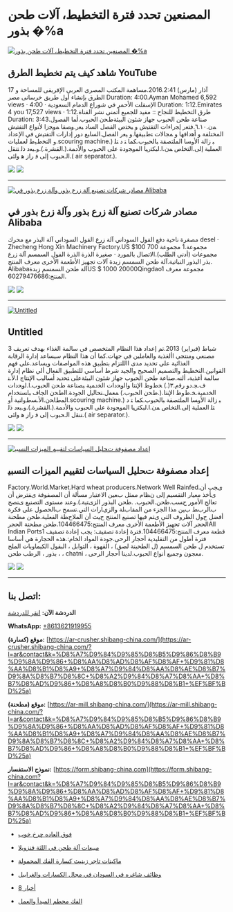 # المصنعين تحدد فترة التخطيط، آلات طحن بذور �%a

<a href="https://swt.shibang-china.com/?l=ar&img&k=%D8%A7%D9%84%D9%85%D8%B5%D9%86%D8%B9%D9%8A%D9%86+%D8%AA%D8%AD%D8%AF%D8%AF+%D9%81%D8%AA%D8%B1%D8%A9+%D8%A7%D9%84%D8%AA%D8%AE%D8%B7%D9%8A%D8%B7%D8%8C+%D8%A2%D9%84%D8%A7%D8%AA+%D8%B7%D8%AD%D9%86+%D8%A8%D8%B0%D9%88%D8%B1+%EF%BF%BD%25a" target="_blank">![المصنعين تحدد فترة التخطيط، آلات طحن بذور �%a](http://static.shibang-china.com/all-800x300/1323.jpg)</a>

## شاهد كيف يتم تخطيط الطرق YouTube
17 آذار (مارس) 2016.2:41.مساهمة المكتب المصرى العربى الإفريقى للمساحة و الطرق بإنشاء أول طريق خرسانى مصر Duration: 4:00.Ayman Mohamed 6,592 views &middot; 4:00 &middot; الإسفلت الأحمر في شوراع الدمام السعودية Duration: 1:12.Emirates 4 you 17,527 views &middot; 1:12.طرق التخطيط للنجاح :: مفيد للجميع أتمنى نشر القناة Duration: 3:43.صناعة طحن الحبوب جهاز شئون البيئةﻁﺤﻥ ﺍﻟﺤﺒﻭﺏ.ﺃﻤﺎ ﺍﻟﻔﺼﻭل ﻤﻥ.٦.١٠.ﻓﺘﻌﺭ ﺇﺠﺭﺍﺀﺍﺕ ﺍﻟﺘﻔﺘﻴﺵ ﻭ ﻴﺨﺘﺹ ﺍﻟﻔﺼل ﺍﻟﺴﺎﺩ ﺒﻌﺭ.ﻭﺼﻔﺎ ﻤﻭﺠﺯﺍ ﻷﻨﻭﺍﻉ ﺍﻟﺘﻔﺘﻴﺵ ﺍﻟﻤﺨﺘﻠﻔﺔ ﻭ ﺃﻫﺩﺍﻓﻬﺎ ﻭ ﻤﺠﺎﻻﺕ ﺘﻁﺒﻴﻘﻬﺎ.ﻭ ﻴﻌﺭ ﺍﻟﻔﺼل.ﺍﻟﺴﺎﺒﻊ ﺩﻭﺭ ﺇﺩﺍﺭﺍﺕ ﺍﻟﺘﻔﺘﻴﺵ ﻓﻲ ﺍﻹﻋﺩﺍﺩ ﻭ ﺍﻟﺘﺨﻁﻴﻁ ﻟﻌﻤﻠﻴﺎﺕ.scouring machine.) ﺒ ﺯﺍﻟﺔ ﺍﻷﻭﺴﺎ ﺍﻟﻤﻠﺘﺼﻘﺔ ﺒﺎﻟﺤﺒﻭﺏ.ﻜﻤﺎ ﺘ ﺩ ﺘﻠ ﺍﻟﻌﻤﻠﻴﺔ ﺇﻟﻰ.ﺍﻟﺘﺨﻠﺹ ﻤﻥ.ﺍ.ﻟﺒﻜﺘﺭﻴﺎ ﺍﻟﻤﻭﺠﻭﺩﺓ ﻋﻠﻰ ﺍﻟﺤﺒﻭﺏ ﻭﺍﻷﺩﻤﺔ.(.ﺍﻟﻘﺸﺭﺓ.).ﻭ.ﺒﻌﺩ ﺫﻟ ﺘﻨﻘل ﺍﻟ.ﺤﺒﻭﺏ ﺇﻟﻰ ﻓ ﺭﺍﺯ ﻫ ﻭﺍﺌﻰ.( air separator.).


<a href="https://whatsapp.shibangsoft.com/WhatsApp.php" target="_blank" title="WhatsApp">![](http://static.shibang-china.com/icon/whatsapp.png)</a> <a href="https://swt.shibang-china.com/?l=ar&icon&k=%D8%A7%D9%84%D9%85%D8%B5%D9%86%D8%B9%D9%8A%D9%86+%D8%AA%D8%AD%D8%AF%D8%AF+%D9%81%D8%AA%D8%B1%D8%A9+%D8%A7%D9%84%D8%AA%D8%AE%D8%B7%D9%8A%D8%B7%D8%8C+%D8%A2%D9%84%D8%A7%D8%AA+%D8%B7%D8%AD%D9%86+%D8%A8%D8%B0%D9%88%D8%B1+%EF%BF%BD%25a" target="_blank">![](http://static.shibang-china.com/icon/chat-ar.png)</a>

---

<a href="https://swt.shibang-china.com/?l=ar&img&k=%D8%A7%D9%84%D9%85%D8%B5%D9%86%D8%B9%D9%8A%D9%86+%D8%AA%D8%AD%D8%AF%D8%AF+%D9%81%D8%AA%D8%B1%D8%A9+%D8%A7%D9%84%D8%AA%D8%AE%D8%B7%D9%8A%D8%B7%D8%8C+%D8%A2%D9%84%D8%A7%D8%AA+%D8%B7%D8%AD%D9%86+%D8%A8%D8%B0%D9%88%D8%B1+%EF%BF%BD%25a" target="_blank">![مصادر شركات تصنيع آلة زرع بذور وآلة زرع بذور في Alibaba](http://static.shibang-china.com/all-800x300/769.jpg)</a>

## مصادر شركات تصنيع آلة زرع بذور وآلة زرع بذور في Alibaba
مصغرة ناحية دفع الفول السوداني آلة زرع الفول السوداني آلة البذر مع محرك desel &middot; Zhecheng Hong Xin Machinery Factory.US $100 700 مجموعة.1 مجموعة مجموعات (أدني الطلب).الاتصال بالمورد &middot; صغيرة الذرة الذرة الفول السمسم آلة زرع بذر البذور النباتية.آلة طحن السمسم زبدة آلات تجهيز الأطعمة الأخرى معرف المنتج. Alibabaآلة طحن السمسم زبدةUS $ 1000 20000Qingdao1 مجموعة معرف المنتج:60279476686.


<a href="https://whatsapp.shibangsoft.com/WhatsApp.php" target="_blank" title="WhatsApp">![](http://static.shibang-china.com/icon/whatsapp.png)</a> <a href="https://swt.shibang-china.com/?l=ar&icon&k=%D8%A7%D9%84%D9%85%D8%B5%D9%86%D8%B9%D9%8A%D9%86+%D8%AA%D8%AD%D8%AF%D8%AF+%D9%81%D8%AA%D8%B1%D8%A9+%D8%A7%D9%84%D8%AA%D8%AE%D8%B7%D9%8A%D8%B7%D8%8C+%D8%A2%D9%84%D8%A7%D8%AA+%D8%B7%D8%AD%D9%86+%D8%A8%D8%B0%D9%88%D8%B1+%EF%BF%BD%25a" target="_blank">![](http://static.shibang-china.com/icon/chat-ar.png)</a>

---

<a href="https://swt.shibang-china.com/?l=ar&img&k=%D8%A7%D9%84%D9%85%D8%B5%D9%86%D8%B9%D9%8A%D9%86+%D8%AA%D8%AD%D8%AF%D8%AF+%D9%81%D8%AA%D8%B1%D8%A9+%D8%A7%D9%84%D8%AA%D8%AE%D8%B7%D9%8A%D8%B7%D8%8C+%D8%A2%D9%84%D8%A7%D8%AA+%D8%B7%D8%AD%D9%86+%D8%A8%D8%B0%D9%88%D8%B1+%EF%BF%BD%25a" target="_blank">![Untitled](http://static.shibang-china.com/all-800x300/747.jpg)</a>

## Untitled
3 شباط (فبراير) 2013.تم إعداد هذا النظام المتخصص في سالمة الغذاء بهدف تعريف مصنعي ومنتجي األغذية والعاملين في جهات.كما أن هذا النظام سيساعد إدارة الرقابة الغذائية على تحديد مدى االلتزام بتطبيق هذه المواصفات ويساعد.على فهم القوانين.التخطيط والتصميم الصحيح والجيد شرط أساسي للتطبيق الفعال ألي نظام إدارة سالمة أغذية، ألنه.صناعة طحن الحبوب جهاز شئون البيئةﻋﻠﻰ ﺘﺤﺩﻴﺩ ﺃﺴﺎﻟﻴﺏ ﺍﻹﻨﺘﺎﺝ ﺍ.ﻷ.ﻨ ﻑ.ﺠ.ﺩﻭ ﺭﻗﻡ.٣(.) ﺨﻁﻭﻁ ﺍﻹﻨﺘﺎ ﻭﺍﻟﻭﺤﺩﺍﺕ ﺍﻟﺨﺩﻤﻴﺔ ﺒﺼﻨﺎﻋﺔ ﻁﺤﻥ ﺍﻟﺤﺒﻭﺏ.ﺍ.ﻟﻭﺤﺩﺍﺕ ﺍﻟﺨﺩﻤﻴﺔ.ﺨ.ﻁﻭﻁ ﺍﻹﻨﺘﺎ.(.ﻁﺤﻥ ﺍﻟﺤﺒﻭﺏ.) ﻤﻌﻤل.ﺘﺤﺎﻟﻴل ﺍﻟﺠﻭﺩﺓ.ﺍﻟﻁﺤﻥ ﺍﻟﺠﺎﻑ ﺒﺎﺴﺘﺨﺩﺍﻡ ﺍﻟﻤﻁﺎﺤﻥ.ﺍﻷ.ﺴﻁﻭﺍﻨﻴﺔ ﺃﻭ.scouring machine.) ﺒ ﺯﺍﻟﺔ ﺍﻷﻭﺴﺎ ﺍﻟﻤﻠﺘﺼﻘﺔ ﺒﺎﻟﺤﺒﻭﺏ.ﻜﻤﺎ ﺘ ﺩ ﺘﻠ ﺍﻟﻌﻤﻠﻴﺔ ﺇﻟﻰ.ﺍﻟﺘﺨﻠﺹ ﻤﻥ.ﺍ.ﻟﺒﻜﺘﺭﻴﺎ ﺍﻟﻤﻭﺠﻭﺩﺓ ﻋﻠﻰ ﺍﻟﺤﺒﻭﺏ ﻭﺍﻷﺩﻤﺔ.(.ﺍﻟﻘﺸﺭﺓ.).ﻭ.ﺒﻌﺩ ﺫﻟ ﺘﻨﻘل ﺍﻟ.ﺤﺒﻭﺏ ﺇﻟﻰ ﻓ ﺭﺍﺯ ﻫ ﻭﺍﺌﻰ.( air separator.).


<a href="https://whatsapp.shibangsoft.com/WhatsApp.php" target="_blank" title="WhatsApp">![](http://static.shibang-china.com/icon/whatsapp.png)</a> <a href="https://swt.shibang-china.com/?l=ar&icon&k=%D8%A7%D9%84%D9%85%D8%B5%D9%86%D8%B9%D9%8A%D9%86+%D8%AA%D8%AD%D8%AF%D8%AF+%D9%81%D8%AA%D8%B1%D8%A9+%D8%A7%D9%84%D8%AA%D8%AE%D8%B7%D9%8A%D8%B7%D8%8C+%D8%A2%D9%84%D8%A7%D8%AA+%D8%B7%D8%AD%D9%86+%D8%A8%D8%B0%D9%88%D8%B1+%EF%BF%BD%25a" target="_blank">![](http://static.shibang-china.com/icon/chat-ar.png)</a>

---

<a href="https://swt.shibang-china.com/?l=ar&img&k=%D8%A7%D9%84%D9%85%D8%B5%D9%86%D8%B9%D9%8A%D9%86+%D8%AA%D8%AD%D8%AF%D8%AF+%D9%81%D8%AA%D8%B1%D8%A9+%D8%A7%D9%84%D8%AA%D8%AE%D8%B7%D9%8A%D8%B7%D8%8C+%D8%A2%D9%84%D8%A7%D8%AA+%D8%B7%D8%AD%D9%86+%D8%A8%D8%B0%D9%88%D8%B1+%EF%BF%BD%25a" target="_blank">![إﻋﺪاد ﻣﺼﻔﻮﻓﺔ ﺕﺤﻠﻴﻞ اﻟﺴﻴﺎﺳﺎت ﻟﺘﻘﻴﻴﻢ اﻟﻤﻴﺰات اﻟﻨﺴﺒﻴ](http://static.shibang-china.com/all-800x300/737.jpg)</a>

## إﻋﺪاد ﻣﺼﻔﻮﻓﺔ ﺕﺤﻠﻴﻞ اﻟﺴﻴﺎﺳﺎت ﻟﺘﻘﻴﻴﻢ اﻟﻤﻴﺰات اﻟﻨﺴﺒﻴ
Factory.World.Market.Hard wheat producers.Network Well Rainfed.یﺠﺐ أن یﺄﺧﺬ ﻣﻌﻴﺎر اﻟﺘﻘﺴﻴﻢ إﻟﻰ ﻥﻈﺎم ﻣﻤﺜﻞ ﺏﻌﻴﻦ اﻻﻋﺘﺒﺎر ﻣﺴﺄﻟﺔ أن اﻟﻤﺼﻔﻮﻓﺔ یﻔﺘﺮض أن ﺗﻌﺎﻟﺞ اﻷﻣﻮر ﺡﺴﺐ.ﻃﺤﻦ.اﻟﺤﺒﻮب. .ﻃﺤﻦ اﻟﺒﺬور اﻟﺰیﺘﻴﺔ.).وﻋﻨﺪ ﻣﺴﺘﻮى اﻟﺘﺼﻨﻴﻊ یﻨﺼﺢ ﺏﺎﻟﺮﺏﻂ ﺏﻴﻦ هﺬا اﻟﺠﺰء ﻣﻦ اﻟﻤﻘﺎﺏﻠﺔ واﻟﺰیﺎرات اﻟﺘﻲ.ﺗﺴﻤﺢ ﺏﺎﻟﺤﺼﻮل ﻋﻠﻰ ﻓﻜﺮة أﻓﻀﻞ ﺡﻮل اﻟﻈﺮوف اﻟﺘﻲ یﺘﻢ ﻓﻴﻬﺎ ﺗﺼﻨﻴﻊ اﻟﻤﻨﺘﺞ ﺡﻴﺚ أن اﻟﻤﻼﺡﻈﺔ اﻟﻔﻌﻠﻴﺔ.طحن مطحنة الحجر آلات تجهيز الأطعمة الأخرى معرف المنتج:104466475.طحن مطحنة الحجرAll Indian Ports1 قطعة معرف المنتج:104466475.فترة إعادة تصفيف: يجب إعادة تصفيف فترة أطول من التقليدية أحجار الرحى.جودة المواد الخام:.هذه الحجارة هي أساسا تستخدم ل طحن السمسم (ل الطحينة لصق) ، القهوة ، التوابل ، البقول الكيماويات الملح ، بذور ، الرطب طحن ، chatni ، معجون وجميع أنواع الحبوب.لدينا أحجار الرحى.


<a href="https://whatsapp.shibangsoft.com/WhatsApp.php" target="_blank" title="WhatsApp">![](http://static.shibang-china.com/icon/whatsapp.png)</a> <a href="https://swt.shibang-china.com/?l=ar&icon&k=%D8%A7%D9%84%D9%85%D8%B5%D9%86%D8%B9%D9%8A%D9%86+%D8%AA%D8%AD%D8%AF%D8%AF+%D9%81%D8%AA%D8%B1%D8%A9+%D8%A7%D9%84%D8%AA%D8%AE%D8%B7%D9%8A%D8%B7%D8%8C+%D8%A2%D9%84%D8%A7%D8%AA+%D8%B7%D8%AD%D9%86+%D8%A8%D8%B0%D9%88%D8%B1+%EF%BF%BD%25a" target="_blank">![](http://static.shibang-china.com/icon/chat-ar.png)</a>

---
## اتصل بنا:

**الدردشة الآن:** [انقر للدردشة](https://swt.shibang-china.com?l=ar&contact&k=%D8%A7%D9%84%D9%85%D8%B5%D9%86%D8%B9%D9%8A%D9%86+%D8%AA%D8%AD%D8%AF%D8%AF+%D9%81%D8%AA%D8%B1%D8%A9+%D8%A7%D9%84%D8%AA%D8%AE%D8%B7%D9%8A%D8%B7%D8%8C+%D8%A2%D9%84%D8%A7%D8%AA+%D8%B7%D8%AD%D9%86+%D8%A8%D8%B0%D9%88%D8%B1+%EF%BF%BD%25a)

**WhatsApp:**  [+8613621919955](https://whatsapp.shibangsoft.com/WhatsApp.php)

**موقع (كسارة):** [https://ar-crusher.shibang-china.com/](https://ar-crusher.shibang-china.com/?l=ar&contact&k=%D8%A7%D9%84%D9%85%D8%B5%D9%86%D8%B9%D9%8A%D9%86+%D8%AA%D8%AD%D8%AF%D8%AF+%D9%81%D8%AA%D8%B1%D8%A9+%D8%A7%D9%84%D8%AA%D8%AE%D8%B7%D9%8A%D8%B7%D8%8C+%D8%A2%D9%84%D8%A7%D8%AA+%D8%B7%D8%AD%D9%86+%D8%A8%D8%B0%D9%88%D8%B1+%EF%BF%BD%25a)

**موقع (مطحنة):** [https://ar-mill.shibang-china.com/](https://ar-mill.shibang-china.com/?l=ar&contact&k=%D8%A7%D9%84%D9%85%D8%B5%D9%86%D8%B9%D9%8A%D9%86+%D8%AA%D8%AD%D8%AF%D8%AF+%D9%81%D8%AA%D8%B1%D8%A9+%D8%A7%D9%84%D8%AA%D8%AE%D8%B7%D9%8A%D8%B7%D8%8C+%D8%A2%D9%84%D8%A7%D8%AA+%D8%B7%D8%AD%D9%86+%D8%A8%D8%B0%D9%88%D8%B1+%EF%BF%BD%25a)

**نموذج الاستفسار:** [https://form.shibang-china.com](https://form.shibang-china.com?l=ar&contact&k=%D8%A7%D9%84%D9%85%D8%B5%D9%86%D8%B9%D9%8A%D9%86+%D8%AA%D8%AD%D8%AF%D8%AF+%D9%81%D8%AA%D8%B1%D8%A9+%D8%A7%D9%84%D8%AA%D8%AE%D8%B7%D9%8A%D8%B7%D8%8C+%D8%A2%D9%84%D8%A7%D8%AA+%D8%B7%D8%AD%D9%86+%D8%A8%D8%B0%D9%88%D8%B1+%EF%BF%BD%25a)

* [فوق العاده چرخ خوب](../21/%D9%81%D9%88%D9%82%20%D8%A7%D9%84%D8%B9%D8%A7%D8%AF%D9%87%20%DA%86%D8%B1%D8%AE%20%D8%AE%D9%88%D8%A8.md)

* [مبيعات آلة طحن في اللثة فنزويلا](../21/%D9%85%D8%A8%D9%8A%D8%B9%D8%A7%D8%AA%20%D8%A2%D9%84%D8%A9%20%D8%B7%D8%AD%D9%86%20%D9%81%D9%8A%20%D8%A7%D9%84%D9%84%D8%AB%D8%A9%20%D9%81%D9%86%D8%B2%D9%88%D9%8A%D9%84%D8%A7.md)

* [ماكينات تاجر زينيث كسارة الفك المحمولة](../23/%D9%85%D8%A7%D9%83%D9%8A%D9%86%D8%A7%D8%AA%20%D8%AA%D8%A7%D8%AC%D8%B1%20%D8%B2%D9%8A%D9%86%D9%8A%D8%AB%20%D9%83%D8%B3%D8%A7%D8%B1%D8%A9%20%D8%A7%D9%84%D9%81%D9%83%20%D8%A7%D9%84%D9%85%D8%AD%D9%85%D9%88%D9%84%D8%A9.md)

* [وظائف شاغره في السودان في مجال الكسارات والغرابيل](../21/%D9%88%D8%B8%D8%A7%D8%A6%D9%81%20%D8%B4%D8%A7%D8%BA%D8%B1%D9%87%20%D9%81%D9%8A%20%D8%A7%D9%84%D8%B3%D9%88%D8%AF%D8%A7%D9%86%20%D9%81%D9%8A%20%D9%85%D8%AC%D8%A7%D9%84%20%D8%A7%D9%84%D9%83%D8%B3%D8%A7%D8%B1%D8%A7%D8%AA%20%D9%88%D8%A7%D9%84%D8%BA%D8%B1%D8%A7%D8%A8%D9%8A%D9%84.md)

* [أخبار 8](../21/%D8%A3%D8%AE%D8%A8%D8%A7%D8%B1%208.md)

* [الفك محطم المبدأ والعمل](../25/%D8%A7%D9%84%D9%81%D9%83%20%D9%85%D8%AD%D8%B7%D9%85%20%D8%A7%D9%84%D9%85%D8%A8%D8%AF%D8%A3%20%D9%88%D8%A7%D9%84%D8%B9%D9%85%D9%84.md)